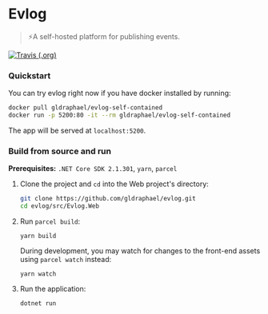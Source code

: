 # Evlog
> ⚡️A self-hosted platform for publishing events.

[![Travis (.org)](https://img.shields.io/travis/gldraphael/evlog.svg?style=for-the-badge)](https://travis-ci.org/gldraphael/evlog)


### Quickstart

You can try evlog right now if you have docker installed by running:

```bash
docker pull gldraphael/evlog-self-contained
docker run -p 5200:80 -it --rm gldraphael/evlog-self-contained
```

The app will be served at `localhost:5200`.


### Build from source and run

**Prerequisites:** `.NET Core SDK 2.1.301`, `yarn`, `parcel`

1. Clone the project and `cd` into the Web project's directory:
    ```bash
    git clone https://github.com/gldraphael/evlog.git
    cd evlog/src/Evlog.Web
    ```
1. Run `parcel build`:    
    ```
    yarn build
    ```
    During development, you may watch for changes to the front-end assets using `parcel watch` instead:
    ```
    yarn watch
    ```

3. Run the application:
    ```
    dotnet run
    ```
